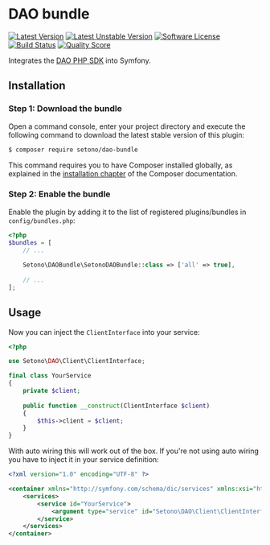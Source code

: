 # DAO bundle

[![Latest Version][ico-version]][link-packagist]
[![Latest Unstable Version][ico-unstable-version]][link-packagist]
[![Software License][ico-license]](LICENSE)
[![Build Status][ico-travis]][link-travis]
[![Quality Score][ico-code-quality]][link-code-quality]

Integrates the [DAO PHP SDK](https://github.com/Setono/dao-php-sdk) into Symfony.

## Installation

### Step 1: Download the bundle

Open a command console, enter your project directory and execute the following command to download the latest stable version of this plugin:

```bash
$ composer require setono/dao-bundle
```

This command requires you to have Composer installed globally, as explained in the [installation chapter](https://getcomposer.org/doc/00-intro.md) of the Composer documentation.


### Step 2: Enable the bundle

Enable the plugin by adding it to the list of registered plugins/bundles in `config/bundles.php`:

```php
<?php
$bundles = [
    // ...
    
    Setono\DAOBundle\SetonoDAOBundle::class => ['all' => true],
    
    // ...
];
```

## Usage
Now you can inject the `ClientInterface` into your service:

```php
<?php

use Setono\DAO\Client\ClientInterface;

final class YourService
{
    private $client;
    
    public function __construct(ClientInterface $client)
    {
        $this->client = $client;
    }
}
```

With auto wiring this will work out of the box. If you're not using auto wiring you have to inject it in your service definition:

```xml
<?xml version="1.0" encoding="UTF-8" ?>

<container xmlns="http://symfony.com/schema/dic/services" xmlns:xsi="http://www.w3.org/2001/XMLSchema-instance" xsi:schemaLocation="http://symfony.com/schema/dic/services http://symfony.com/schema/dic/services/services-1.0.xsd">
    <services>
        <service id="YourService">
            <argument type="service" id="Setono\DAO\Client\ClientInterface"/>
        </service>
    </services>
</container>

```

[ico-version]: https://poser.pugx.org/setono/dao-bundle/v/stable
[ico-unstable-version]: https://poser.pugx.org/setono/dao-bundle/v/unstable
[ico-license]: https://poser.pugx.org/setono/dao-bundle/license
[ico-travis]: https://travis-ci.com/Setono/DAOBundle.svg?branch=master
[ico-code-quality]: https://img.shields.io/scrutinizer/g/Setono/DAOBundle.svg?style=flat-square

[link-packagist]: https://packagist.org/packages/setono/dao-bundle
[link-travis]: https://travis-ci.com/Setono/DAOBundle
[link-code-quality]: https://scrutinizer-ci.com/g/Setono/DAOBundle
